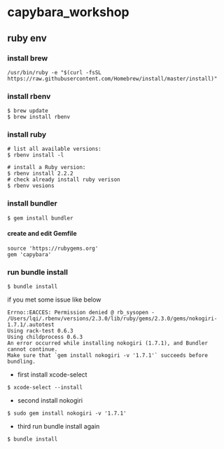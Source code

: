 # capybara_workshop
## ruby env
### install brew

```
/usr/bin/ruby -e "$(curl -fsSL https://raw.githubusercontent.com/Homebrew/install/master/install)"
```
### install rbenv
```
$ brew update
$ brew install rbenv
```
### install ruby
```
# list all available versions:
$ rbenv install -l

# install a Ruby version:
$ rbenv install 2.2.2
# check already install ruby verison
$ rbenv vesions
```
### install bundler
```
$ gem install bundler

```
#### create and edit Gemfile
```
source 'https://rubygems.org'
gem 'capybara'
```
### run bundle install
```
$ bundle install
```
if you met some issue like below
```
Errno::EACCES: Permission denied @ rb_sysopen - /Users/lqi/.rbenv/versions/2.3.0/lib/ruby/gems/2.3.0/gems/nokogiri-1.7.1/.autotest
Using rack-test 0.6.3
Using childprocess 0.6.3
An error occurred while installing nokogiri (1.7.1), and Bundler cannot continue.
Make sure that `gem install nokogiri -v '1.7.1'` succeeds before bundling.
```
- first install xcode-select
```
$ xcode-select --install
```

- second install nokogiri
```
$ sudo gem install nokogiri -v '1.7.1'
```
- third run bundle install again
```
$ bundle install
```
